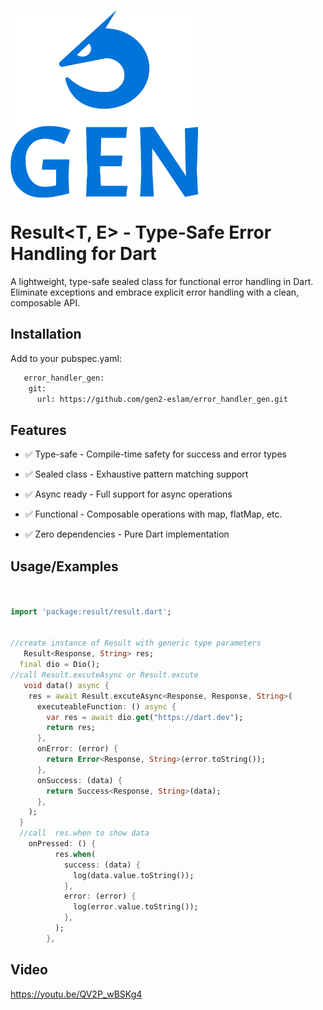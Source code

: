 <a href="url"><img src="./logo-no-background.svg" align="center" height="300" width="300" ></a>

# Result<T, E> - Type-Safe Error Handling for Dart
A lightweight, type-safe sealed class for functional error handling in Dart. Eliminate exceptions and embrace explicit error handling with a clean, composable API.






## Installation

Add to your pubspec.yaml:
```bash
   error_handler_gen:
    git:
      url: https://github.com/gen2-eslam/error_handler_gen.git
```
    
## Features

- ✅ Type-safe - Compile-time safety for success and error types

- ✅ Sealed class - Exhaustive pattern matching support

- ✅ Async ready - Full support for async operations

- ✅ Functional - Composable operations with map, flatMap, etc.

- ✅ Zero dependencies - Pure Dart implementation


## Usage/Examples


```dart


import 'package:result/result.dart';


//create instance of Result with generic type parameters
   Result<Response, String> res;
  final dio = Dio();
//call Result.excuteAsync or Result.excute    
   void data() async {
    res = await Result.excuteAsync<Response, Response, String>(
      executeableFunction: () async {
        var res = await dio.get("https://dart.dev");
        return res;
      },
      onError: (error) {
        return Error<Response, String>(error.toString());
      },
      onSuccess: (data) {
        return Success<Response, String>(data);
      },
    );
  }
  //call  res.when to show data
    onPressed: () {
          res.when(
            success: (data) {
              log(data.value.toString());
            },
            error: (error) {
              log(error.value.toString());
            },
          );
        },
```


## Video 
https://youtu.be/QV2P_wBSKg4






